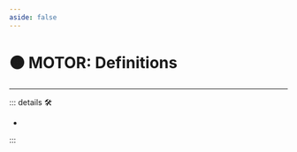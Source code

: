 ```yaml
---
aside: false
---
```

# 🟠 <motor>MOTOR: Definitions</motor>

---

<!-- =================================================== -->
<!-- =================================================== -->
<!-- =================================================== -->
<!-- =================================================== -->
<!-- =================================================== -->
::: details 🛠

-

:::
